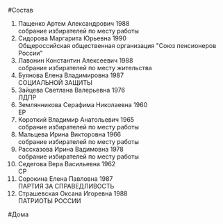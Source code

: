 #Состав  
1. Пащенко Артем Александрович 1988  
    собрание избирателей по месту работы  
2. Сидорова Маргарита Юрьевна 1990  
    Общероссийская общественная организация "Союз пенсионеров России"  
3. Лавонин Константин Алексеевич 1988  
    собрание избирателей по месту жительства  
4. Буянова Елена Владимировна 1987  
    СОЦИАЛЬНОЙ ЗАЩИТЫ  
5. Зайцева Светлана Валерьевна 1976  
    ЛДПР  
6. Землянникова Серафима Николаевна 1960  
    ЕР  
7. Короткий Владимир Анатольевич 1965  
    собрание избирателей по месту работы  
8. Мальцева Ирина Викторовна 1966  
    собрание избирателей по месту работы  
9. Рассказова Ирина Вадимовна 1978  
    собрание избирателей по месту работы  
10. Седегова Вера Васильевна 1962  
    СР  
11. Сорокина Елена Павловна 1987  
    ПАРТИЯ ЗА СПРАВЕДЛИВОСТЬ  
12. Страшевская Оксана Игоревна 1988  
    ПАТРИОТЫ РОССИИ  
  
#Дома  
